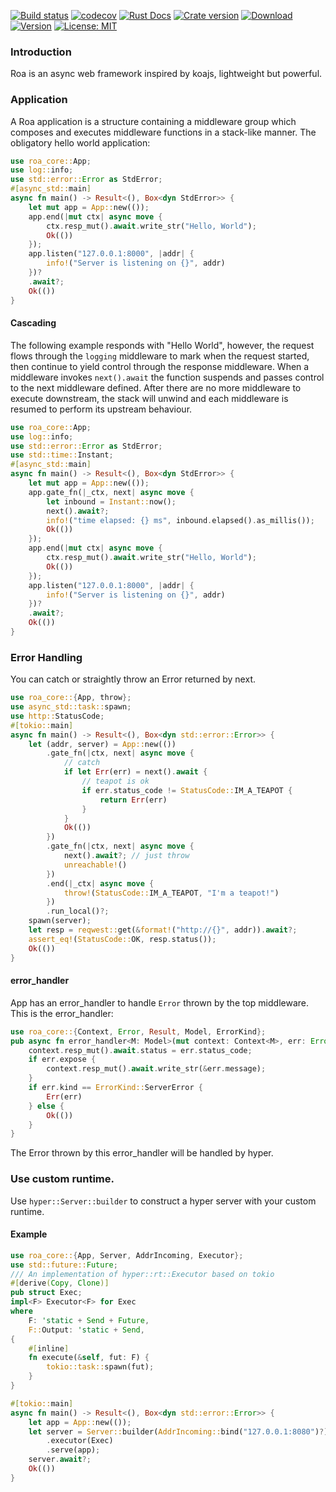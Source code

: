 [![Build status](https://img.shields.io/travis/Hexilee/roa/master.svg)](https://travis-ci.org/Hexilee/roa)
[![codecov](https://codecov.io/gh/Hexilee/roa/branch/master/graph/badge.svg)](https://codecov.io/gh/Hexilee/roa)
[![Rust Docs](https://docs.rs/roa-core/badge.svg)](https://docs.rs/roa-core)
[![Crate version](https://img.shields.io/crates/v/roa-core.svg)](https://crates.io/crates/roa-core)
[![Download](https://img.shields.io/crates/d/roa-core.svg)](https://crates.io/crates/roa-core)
[![Version](https://img.shields.io/badge/rustc-1.39+-lightgray.svg)](https://blog.rust-lang.org/2019/11/07/Rust-1.39.0.html)
[![License: MIT](https://img.shields.io/badge/License-MIT-yellow.svg)](https://github.com/Hexilee/roa/blob/master/LICENSE)

### Introduction

Roa is an async web framework inspired by koajs, lightweight but powerful.

### Application

A Roa application is a structure containing a middleware group which composes and executes middleware functions in a stack-like manner.
The obligatory hello world application:

```rust
use roa_core::App;
use log::info;
use std::error::Error as StdError;
#[async_std::main]
async fn main() -> Result<(), Box<dyn StdError>> {
    let mut app = App::new(());
    app.end(|mut ctx| async move {
        ctx.resp_mut().await.write_str("Hello, World");
        Ok(())
    });
    app.listen("127.0.0.1:8000", |addr| {
        info!("Server is listening on {}", addr)
    })?
    .await?;
    Ok(())
}
```

#### Cascading

The following example responds with "Hello World", however, the request flows through
the `logging` middleware to mark when the request started, then continue
to yield control through the response middleware. When a middleware invokes `next().await`
the function suspends and passes control to the next middleware defined. After there are no more
middleware to execute downstream, the stack will unwind and each middleware is resumed to perform
its upstream behaviour.

```rust
use roa_core::App;
use log::info;
use std::error::Error as StdError;
use std::time::Instant;
#[async_std::main]
async fn main() -> Result<(), Box<dyn StdError>> {
    let mut app = App::new(());
    app.gate_fn(|_ctx, next| async move {
        let inbound = Instant::now();
        next().await?;
        info!("time elapsed: {} ms", inbound.elapsed().as_millis());
        Ok(())
    });
    app.end(|mut ctx| async move {
        ctx.resp_mut().await.write_str("Hello, World");
        Ok(())
    });
    app.listen("127.0.0.1:8000", |addr| {
        info!("Server is listening on {}", addr)
    })?
    .await?;
    Ok(())
}
```

### Error Handling

You can catch or straightly throw an Error returned by next.

```rust
use roa_core::{App, throw};
use async_std::task::spawn;
use http::StatusCode;
#[tokio::main]
async fn main() -> Result<(), Box<dyn std::error::Error>> {
    let (addr, server) = App::new(())
        .gate_fn(|ctx, next| async move {
            // catch
            if let Err(err) = next().await {
                // teapot is ok
                if err.status_code != StatusCode::IM_A_TEAPOT {
                    return Err(err)
                }
            }
            Ok(())
        })
        .gate_fn(|ctx, next| async move {
            next().await?; // just throw
            unreachable!()
        })
        .end(|_ctx| async move {
            throw!(StatusCode::IM_A_TEAPOT, "I'm a teapot!")
        })
        .run_local()?;
    spawn(server);
    let resp = reqwest::get(&format!("http://{}", addr)).await?;
    assert_eq!(StatusCode::OK, resp.status());
    Ok(())
}
```

#### error_handler

App has an error_handler to handle `Error` thrown by the top middleware.
This is the error_handler:

```rust
use roa_core::{Context, Error, Result, Model, ErrorKind};
pub async fn error_handler<M: Model>(mut context: Context<M>, err: Error) -> Result {
    context.resp_mut().await.status = err.status_code;
    if err.expose {
        context.resp_mut().await.write_str(&err.message);
    }
    if err.kind == ErrorKind::ServerError {
        Err(err)
    } else {
        Ok(())
    }
}
```

The Error thrown by this error_handler will be handled by hyper.

### Use custom runtime.

Use `hyper::Server::builder` to construct a hyper server with your custom runtime.

#### Example
```rust
use roa_core::{App, Server, AddrIncoming, Executor};
use std::future::Future;
/// An implementation of hyper::rt::Executor based on tokio
#[derive(Copy, Clone)]
pub struct Exec;
impl<F> Executor<F> for Exec
where
    F: 'static + Send + Future,
    F::Output: 'static + Send,
{
    #[inline]
    fn execute(&self, fut: F) {
        tokio::task::spawn(fut);
    }
}

#[tokio::main]
async fn main() -> Result<(), Box<dyn std::error::Error>> {
    let app = App::new(());
    let server = Server::builder(AddrIncoming::bind("127.0.0.1:8080")?)
        .executor(Exec)
        .serve(app);
    server.await?;
    Ok(())
}
```